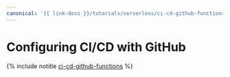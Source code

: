 ```yaml
---
canonical: '{{ link-docs }}/tutorials/serverless/ci-cd-github-functions'
---
```


# Configuring CI/CD with GitHub

{% include notitle [ci-cd-github-functions](../../_tutorials/serverless/ci-cd-github-functions.md) %}